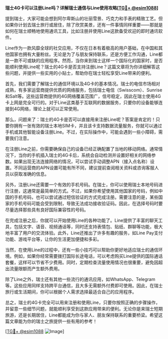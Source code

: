 **瑞士4G卡可以注册Line吗？详解瑞士通信与Line使用攻略[[TG💪+ @esim1088](https://t.me/s/esim1088)]**

提到瑞士，大家可能会想到阿尔卑斯山的壮丽雪景、巧克力和手表的精致工艺。但如果你计划去瑞士旅行或居住，除了欣赏美景，还有一件事情同样重要——那就是如何在瑞士顺畅地使用通讯工具，比如注册并使用Line这款备受欢迎的即时通讯软件。

Line作为一款风靡全球的社交应用，不仅在日本有着极高的用户基础，在中国和其他国家也拥有大量粉丝。无论是为了与朋友保持联系，还是方便工作沟通，Line都是一款不可或缺的应用程序。然而，当你来到瑞士这样一个国际化的国家时，是否能顺利使用Line呢？瑞士的4G卡是否支持注册Line？这篇文章将为你详细解答这些问题，并提供一些实用的小贴士，帮助你在瑞士轻松享受Line带来的便利。

首先，我们需要了解瑞士的通信环境以及4G卡的基本情况。瑞士的电信市场相对成熟，有多家运营商提供优质的网络服务，包括瑞士电信（Swisscom）、Sunrise和Salt等。这些运营商提供的4G网络覆盖范围广，信号稳定，因此在瑞士使用4G卡上网是完全可行的。对于Line这类基于互联网的数据服务，只要你的设备能够连接到4G网络，理论上就可以正常使用。

那么，问题来了：瑞士的4G卡是否可以直接用来注册Line呢？答案是肯定的！只要你拥有一张有效的瑞士本地SIM卡，并且该卡支持数据流量服务，你就可以通过手机或其他智能设备注册Line。不过，在实际操作中，可能会遇到一些小障碍，需要我们注意。

在注册Line之前，你需要确保自己的设备已经正确配置了当地的移动网络。通常情况下，当你的手机插入瑞士的4G卡后，系统会自动检测并设置好相关的网络参数。如果出现无法连接网络的情况，可以尝试手动调整APN（接入点名称）设置。不同运营商的APN设置可能有所不同，建议提前查阅相关资料或咨询客服人员以获取准确的信息。

另外，注册Line还需要一个有效的手机号码。在瑞士，你可以使用瑞士本地号码进行注册，这通常是最简单的方式。不过，如果你希望使用其他国家的号码，例如中国的手机号码，也可以尝试通过短信验证的方式完成注册。需要注意的是，某些国家的手机号码可能会受到限制，导致无法成功接收验证码。因此，在选择号码时要尽量选择那些具有良好国际兼容性的号码。

在完成注册之后，你就可以开始使用Line的各种功能了。Line提供了丰富的聊天工具，包括文字、语音、视频通话等，同时还支持表情包、贴纸、群聊等功能，极大地丰富了用户的交流体验。此外，Line还推出了许多有趣的服务，如Line Pay支付功能、游戏平台等，让你的生活更加便捷和多彩。

当然，在使用Line的过程中，还有一些小技巧可以帮助你更好地适应瑞士的通信环境。例如，如果你经常需要拨打国际长途电话，可以考虑购买Line提供的国际通话套餐，这样可以节省不少费用。同时，定期检查流量使用情况也很重要，避免因超出流量限额而产生额外费用。

除了Line之外，瑞士还有其他一些流行的通讯应用，如WhatsApp、Telegram等。这些应用同样支持跨平台通信，且大多无需额外付费即可使用。因此，在瑞士旅行或生活期间，你可以根据个人需求选择最适合自己的应用程序。

总之，瑞士的4G卡完全可以用来注册和使用Line，只要你按照正确的步骤操作，并留意一些细节问题，就能顺利享受到这款应用带来的便利。无论你是来瑞士短期旅游，还是长期居住，Line都能成为你与家人、朋友保持联系的重要桥梁。希望这篇文章能为你的瑞士之旅提供一些有用的参考！

[[TG💪+ @esim1088](https://t.me/s/esim1088) ![Image](https://i.postimg.cc/4NQfJmqS/Snipaste-2025-05-13-00-14-12.png)]
